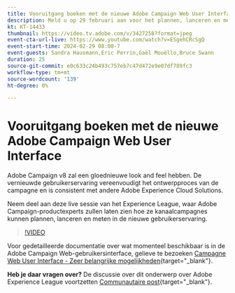 ```yaml
---
title: Vooruitgang boeken met de nieuwe Adobe Campaign Web User Interface
description: Meld u op 29 februari aan voor het plannen, lanceren en meten van kanaalstrategieën met de nieuwe Adobe Campaign Web User Interface.
kt: KT-14433
thumbnail: https://video.tv.adobe.com/v/3427258?format=jpeg
event-cta-url-live: https://www.youtube.com/watch?v=ESgehCRcSgQ
event-start-time: 2024-02-29 08:00-7
event-guests: Sandra Hausmann,Eric Perrin,Gaël Mouëllo,Bruce Swann
duration: 25
source-git-commit: e0c633c24b493c757eb7c47d472e9e07df789fc3
workflow-type: tm+mt
source-wordcount: '139'
ht-degree: 0%

---
```


# Vooruitgang boeken met de nieuwe Adobe Campaign Web User Interface

Adobe Campaign v8 zal een gloednieuwe look and feel hebben. De vernieuwde gebruikerservaring vereenvoudigt het ontwerpproces van de campagne en is consistent met andere Adobe Experience Cloud Solutions.

Neem deel aan deze live sessie van het Experience League, waar Adobe Campaign-productexperts zullen laten zien hoe ze kanaalcampagnes kunnen plannen, lanceren en meten in de nieuwe gebruikerservaring.

>[!VIDEO](https://video.tv.adobe.com/v/3427258/?quality=12&learn=on)

Voor gedetailleerde documentatie over wat momenteel beschikbaar is in de Adobe Campaign Web-gebruikersinterface, gelieve te bezoeken [Campagne Web User Interface - Zeer belangrijke mogelijkheden](https://experienceleague.adobe.com/docs/campaign-web/v8/whats-new.html){target="_blank"}.

**Heb je daar vragen over?** De discussie over dit onderwerp over Adobe Experience League voortzetten [Communautaire post](https://experienceleaguecommunities.adobe.com/t5/adobe-campaign-classic/experience-league-live-post-session-discussion-leaping-ahead/m-p/656893#M2671){target="_blank"}.
